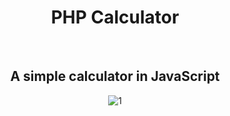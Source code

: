 <div align="center">


# PHP Calculator

<br/> 


## A simple calculator in JavaScript

![1](https://user-images.githubusercontent.com/120946916/235730856-5cd491c9-360c-4cc2-97ca-a8991f150023.png)

</div>
